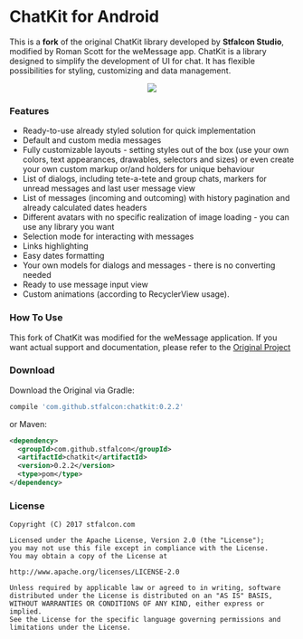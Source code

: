 # ChatKit for Android

This is a **fork** of the original ChatKit library developed by **Stfalcon Studio**, modified by Roman Scott for the weMessage app. ChatKit is a library designed to simplify the development of UI for chat. It has flexible possibilities for styling, customizing and data management.

<p align="center">
<img src="https://raw.githubusercontent.com/stfalcon-studio/ChatKit/master/images/HEADER.jpg">
</p>

### Features

* Ready-to-use already styled solution for quick implementation
* Default and custom media messages
* Fully customizable layouts - setting styles out of the box (use your own colors, text appearances, drawables, selectors and sizes) or even create your own custom markup or/and holders for unique behaviour
* List of dialogs, including tete-a-tete and group chats, markers for unread messages and last user message view
* List of messages (incoming and outcoming) with history pagination and already calculated dates headers
* Different avatars with no specific realization of image loading - you can use any library you want
* Selection mode for interacting with messages
* Links highlighting
* Easy dates formatting
* Your own models for dialogs and messages - there is no converting needed
* Ready to use message input view
* Custom animations (according to RecyclerView usage).

### How To Use

This fork of ChatKit was modified for the weMessage application. If you want actual support and documentation, please refer to the [Original Project](https://github.com/stfalcon-studio/ChatKit)

### Download

Download the Original via Gradle:
```gradle
compile 'com.github.stfalcon:chatkit:0.2.2'
```

or Maven:
```xml
<dependency>
  <groupId>com.github.stfalcon</groupId>
  <artifactId>chatkit</artifactId>
  <version>0.2.2</version>
  <type>pom</type>
</dependency>
```

### License

```
Copyright (C) 2017 stfalcon.com

Licensed under the Apache License, Version 2.0 (the "License");
you may not use this file except in compliance with the License.
You may obtain a copy of the License at

http://www.apache.org/licenses/LICENSE-2.0

Unless required by applicable law or agreed to in writing, software
distributed under the License is distributed on an "AS IS" BASIS,
WITHOUT WARRANTIES OR CONDITIONS OF ANY KIND, either express or implied.
See the License for the specific language governing permissions and
limitations under the License.

```

